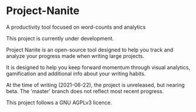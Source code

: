 # Project-Nanite
A productivity tool focused on word-counts and analytics

This project is currently under development.

Project Nanite is an open-source tool designed to help you track and analyze your progress made when writing large projects.

It is designed to help you keep forward momentum through visual analytics, gamification and additional info about your writing habits.

At the time of writing (2021-06-22), the project is unreleased, but nearing beta. The 'master' branch does not reflect most recent progress.

This project follows a GNU AGPLv3 licence.
